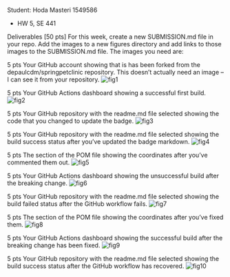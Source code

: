 Student: Hoda Masteri 1549586

- HW 5, SE 441

Deliverables [50 pts]
For this week, create a new SUBMISSION.md file in your repo. Add the images to a new figures
directory and add links to those images to the SUBMISSION.md file. The images you need are:

5 pts Your GitHub account showing that is has been forked from the depaulcdm/springpetclinic
repository. This doesn’t actually need an image – I can see it from your repository.
![fig1](figures/fig1.JPG)

5 pts Your GitHub Actions dashboard showing a successful first build.
![fig2](figures/fig2.JPG)

5 pts Your GitHub repository with the readme.md file selected showing the code that you
changed to update the badge.
![fig3](figures/fig3.JPG)

5 pts Your GitHub repository with the readme.md file selected showing the build success
status after you’ve updated the badge markdown.
![fig4](figures/fig4.JPG)

5 pts The section of the POM file showing the coordinates after you’ve commented them
out.
![fig5](figures/fig5.JPG)

5 pts Your GitHub Actions dashboard showing the unsuccessful build after the breaking
change.
![fig6](figures/fig6.JPG)

5 pts Your GitHub repository with the readme.md file selected showing the build failed
status after the GitHub workflow fails.
![fig7](figures/fig7.JPG)

5 pts The section of the POM file showing the coordinates after you’ve fixed them.
![fig8](figures/fig8.JPG)

5 pts Your GitHub Actions dashboard showing the successful build after the breaking
change has been fixed.
![fig9](figures/fig9.JPG)

5 pts Your GitHub repository with the readme.md file selected showing the build success
status after the GitHub workflow has recovered.
![fig10](figures/fig10.JPG)

